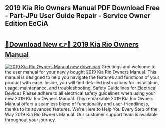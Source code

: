 ## 2019 Kia Rio Owners Manual PDF Download Free - Part-JPu User Guide Repair - Service Owner Edition EeCiA

# <h2><a href="http://bc16728.oget.top/?id=2019+Kia+Rio+Owners+Manual">🔗Download New 👉🔴 2019 Kia Rio Owners Manual</a></h2>

[![2019 Kia Rio Owners Manual new download](https://i.imgur.com/5g1atiW.png)](http://bc16728.oget.top/?id=2019+Kia+Rio+Owners+Manual)
Greetings and welcome to the user manual for your newly bought 2019 Kia Rio Owners Manual. This manual is designed to help you navigate the features and functions of your product with ease. Inside, you will find detailed instructions for installation, usage, maintenance, and troubleshooting. Safety Guidelines for Electrical Devices Please adhere to all electrical safety guidelines when using your new 2019 Kia Rio Owners Manual. This remarkable 2019 Kia Rio Owners Manual offers a seamless blend of functionality and user-friendliness, thanks to its advanced features. We're Here to Help You Every Step of the Way 2019 Kia Rio Owners Manual. Our customer support team is available throughout your journey.
